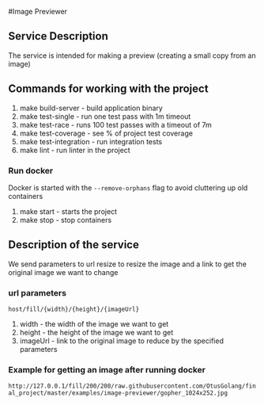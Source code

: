 #Image Previewer

## Service Description
The service is intended for making a preview (creating a small copy from an image)

## Commands for working with the project
1. make build-server - build application binary
2. make test-single - run one test pass with 1m timeout
3. make test-race - runs 100 test passes with a timeout of 7m
4. make test-coverage - see % of project test coverage
5. make test-integration - run integration tests
6. make lint - run linter in the project

### Run docker
Docker is started with the `--remove-orphans` flag to avoid cluttering up old containers

1. make start - starts the project
2. make stop - stop containers

## Description of the service
We send parameters to url resize to resize the image and a link to get the original image we want to change

### url parameters
`host/fill/{width}/{height}/{imageUrl}`

1. width - the width of the image we want to get
2. height - the height of the image we want to get
3. imageUrl - link to the original image to reduce by the specified parameters

### Example for getting an image after running docker
`http://127.0.0.1/fill/200/200/raw.githubusercontent.com/OtusGolang/final_project/master/examples/image-previewer/gopher_1024x252.jpg`